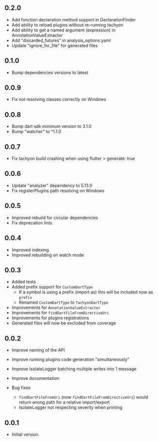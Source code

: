 ## 0.2.0

- Add function declaration method support in DeclarationFinder
- Add ability to reload plugins without re-running tachyon
- Add ability to get a named argument (expression) in AnnotationValueExtractor
- Add "discarded_futures" in analysis_options.yaml
- Update "ignore_for_file" for generated files

## 0.1.0

- Bump dependencies versions to latest

## 0.0.9

- Fix not resolving classes correctly on Windows

## 0.0.8

- Bump dart sdk minimum version to 3.1.0
- Bump "watcher" to ^1.1.0

## 0.0.7

- Fix tachyon build crashing when using flutter > generate: true

## 0.0.6

- Update "analyzer" dependency to 5.13.0
- Fix registerPlugins path resolving on Windows

## 0.0.5

- Improved rebuild for circular dependencies
- Fix deprecation lints

## 0.0.4

- Improved indexing
- Improved rebuilding on watch mode

## 0.0.3

- Added tests
- Added prefix support for `CustomDartType`
  - If a symbol is using a prefix (import as) this will be included now as `prefix`
  - Renamed `CustomDartType` to `TachyonDartType`
- Improvements for `AnnotationValueExtractor`
- Improvements for `findDartFileFromDirectiveUri`
- Improvements for plugins registrations
- Generated files will now be excluded from coverage

## 0.0.2

- Improve naming of the API
- Improve running plugins code generation "simultaneously"
- Improve IsolateLogger batching multiple writes into 1 message
- Improve documentation
- Bug fixes

  - `findDartFileFromUri` (now `findDartFileFromDirectiveUri`) would return wrong path for a relative import/export
  - IsolateLogger not respecting severity when printing

## 0.0.1

- Initial version.
